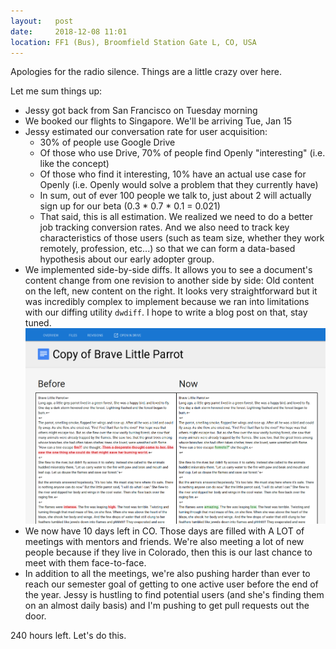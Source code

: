 ```yaml
---
layout:   post
date:     2018-12-08 11:01
location: FF1 (Bus), Broomfield Station Gate L, CO, USA
---
```


Apologies for the radio silence. Things are a little crazy over here.

Let me sum things up:
- Jessy got back from San Francisco on Tuesday morning
- We booked our flights to Singapore. We'll be arriving Tue, Jan 15
- Jessy estimated our conversation rate for user acquisition:
  - 30% of people use Google Drive
  - Of those who use Drive, 70% of people find Openly "interesting" (i.e. like
    the concept)
  - Of those who find it interesting, 10% have an actual use case for Openly
    (i.e. Openly would solve a problem that they currently have)
  - In sum, out of ever 100 people we talk to, just about 2 will actually sign
    up for our beta (0.3 * 0.7 * 0.1 = 0.021)
  - That said, this is all estimation. We realized we need to do a better job
    tracking conversion rates. And we also need to track key characteristics of
    those users (such as team size, whether they work remotely, profession,
    etc...) so that we can form a data-based hypothesis about our early adopter
    group.
- We implemented side-by-side diffs. It allows you to see a document's content
  change from one revision to another side by side: Old content on the left,
  new content on the right. It looks very straightforward but it was incredibly
  complex to implement because we ran into limitations with our diffing utility
  `dwdiff`. I hope to write a blog post on that, stay tuned.  
  ![New Feature: Side by side diffs](/images/openly/2018-12-08_side-by-side-diff.png)  
- We now have 10 days left in CO. Those days are filled with A LOT of meetings
  with mentors and friends. We're also meeting a lot of new people because if
  they live in Colorado, then this is our last chance to meet with them
  face-to-face.
- In addition to all the meetings, we're also pushing harder than ever to reach
  our semester goal of getting to one active user before the end of the year.
  Jessy is hustling to find potential users (and she's finding them on an almost
  daily basis) and I'm pushing to get pull requests out the door.

240 hours left. Let's do this.
